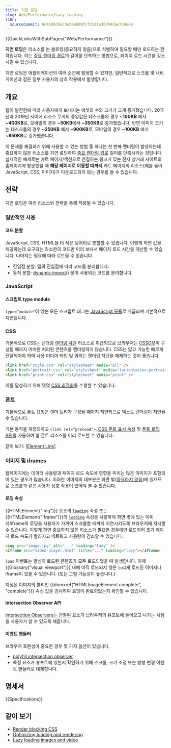 ```yaml
---
title: 지연 로딩
slug: Web/Performance/Lazy_loading
l10n:
  sourceCommit: 0c45d0d3ec3e3eeb80fcf2101a30704dae7c8ee9
---
```


{{QuickLinksWithSubPages("Web/Performance")}}

**지연 로딩**은 리소스를 논 블로킹(중요하지 않음)으로 식별하여 필요할 때만 로드하는 전략입니다. 이는 [중요 렌더링 경로](/ko/docs/Web/Performance/Critical_rendering_path)의 길이를 단축하는 방법으로, 페이지 로드 시간을 감소시킬 수 있습니다.

지연 로딩은 애플리케이션의 여러 순간에 발생할 수 있지만, 일반적으로 스크롤 및 내비게이션과 같은 일부 사용자의 상호 작용에서 발생합니다.

## 개요

웹이 발전함에 따라 사용자에게 보내지는 에셋의 수와 크기가 크게 증가했습니다. 2011년과 2019년 사이에 리소스 무게의 중앙값은 데스크톱의 경우 **\~100KB** 에서 **\~400KB**로, 모바일의 경우 **\~50KB**에서 **\~350KB**로 증가했습니다. 반면 이미지 크기는 테스크톱의 경우 **\~250KB** 에서 **\~900KB**로, 모바일의 경우 **\~100KB** 에서 **\~850KB**로 증가했습니다.

이 문제를 해결하기 위해 사용할 수 있는 방법 중 하나는 첫 번째 렌더링이 발생하는데 중요하지 않은 리소스를 지연 로딩하여 [중요 렌더링 경로](/ko/docs/Web/Performance/Critical_rendering_path) 길이를 단축시키는 것입니다. 실제적인 예제로는 카트 페이지/섹션으로 연결하는 링크가 있는 전자 상거래 사이트의 홈페이지에 방문했을 때 **해당 페이지로 이동할 때까지** 카트 페이지의 리소스(예를 들어 JavaScript, CSS, 이미지)가 다운로드되지 않는 경우를 들 수 있습니다.

## 전략

지연 로딩은 여러 리소스와 전략을 통해 적용될 수 있습니다.

### 일반적인 사용

#### 코드 분할

JavaScript, CSS, HTML을 더 작은 덩어리로 분할할 수 있습니다. 이렇게 하면 값을 제공하는데 요구되는 최소한의 코드만 미리 보내서 페이지 로드 시간을 개선할 수 있습니다. 나머지는 필요에 따라 로드될 수 있습니다.

- 진입점 분할: 앱의 진입점에 따라 코드를 분리합니다.
- 동적 분할: [dynamic import()](/ko/docs/Web/JavaScript/Reference/Statements/import) 문이 사용되는 코드를 분리합니다.

### JavaScript

#### 스크립트 type module

`type="module"`이 있는 모든 스크립트 태그는 [JavaScript 모듈](/ko/docs/Web/JavaScript/Guide/Modules)로 취급되며 기본적으로 지연됩니다.

### CSS

기본적으로 CSS는 렌더링 [렌더링 차단](/ko/docs/Web/Performance/Critical_rendering_path) 리소스로 취급되므로 브라우저는 [CSSOM](/ko/docs/Web/API/CSS_Object_Model)이 구성될 때까지 어떠한 처리된 콘텐츠를 렌더링하지 않습니다. CSS는 얇고 가능한 빠르게 전달되어야 하며 사용 미디어 타입 및 쿼리는 렌더링 차단을 해제하는 것이 좋습니다.

```html
<link href="style.css" rel="stylesheet" media="all" />
<link href="portrait.css" rel="stylesheet" media="(orientation:portrait)" />
<link href="print.css" rel="stylesheet" media="print" />
```

이를 달성하기 위해 몇몇 [CSS 최적화](/ko/docs/Learn/Performance/CSS)를 수행할 수 있습니다.

### 폰트

기본적으로 폰트 요청은 렌더 트리가 구성될 때까지 지연되므로 텍스트 렌더링이 지연될 수 있습니다.

기본 동작을 재정의하고 `<link rel="preload">`, [CSS 폰트 표시 속성](/ko/docs/Web/CSS/@font-face/font-display) 및 [폰트 로딩 API](/ko/docs/Web/API/CSS_Font_Loading_API)를 사용하여 웹 폰트 리소스를 미리 로드할 수 있습니다.

같이 보기: [[Element Link](/ko/docs/Web/HTML/Element/link)]

### 이미지 및 iframes

웹페이지에는 데이터 사용량과 페이지 로드 속도에 영향을 미치는 많은 이미지가 포함되어 있는 경우가 많습니다. 이러한 이미지의 대부분은 화면 밖([중요하지 않음](/ko/docs/Web/Performance/Critical_rendering_path))에 있으므로 스크롤과 같은 사용자 상호 작용이 있어야 볼 수 있습니다.

#### 로딩 속성

{{HTMLElement("img")}} 요소의 [`loading`](/ko/docs/Web/HTML/Element/img#loading) 속성 또는 {{HTMLElement("iframe")}}의 [`loading`](/ko/docs/Web/HTML/Element/iframe#loading) 속성을 사용하여 화면 밖에 있는 이미지/iframe의 로딩을 사용자가 가까이 스크롤할 때까지 지연시키도록 브라우저에 지시할 수 있습니다. 이렇게 하면 중요하지 않은 리소스가 필요한 경우에만 로드되어 초기 페이지 로드 속도가 빨라지고 네트워크 사용량이 감소할 수 있습니다.

```html
<img src="image.jpg" alt="..." loading="lazy" />
<iframe src="video-player.html" title="..." loading="lazy"></iframe>
```

`load` 이벤트는 열심히 로드된 콘텐츠가 모두 로드되었을 때 발생합니다. 이때 {{Glossary("visual viewport")}} 내에 아직 로드되지 않은 느리게 로드된 이미지나 iframe이 있을 수 있습니다. (또는 그럴 가능성이 높습니다.)

지정된 이미지의 불리언 {{domxref("HTMLImageElement.complete", "complete")}} 속성 값을 검사하여 로딩이 완료되었는지 확인할 수 있습니다.

#### Intersection Observer API

[Intersection Observers](/ko/docs/Web/API/IntersectionObserver)는 관찰된 요소가 브라우저의 뷰포트에 들어오고 나가는 시점을 사용자가 알 수 있도록 해줍니다.

#### 이벤트 핸들러

브라우저 호환성이 중요한 경우 몇 가지 옵션이 있습니다.

- [polyfill intersection observer](https://github.com/w3c/IntersectionObserver)
- 특정 요소가 뷰포트에 있는지 확인하기 위해 스크롤, 크기 조정 또는 방향 변경 이벤트 핸들러로 대체합니다.

## 명세서

{{Specifications}}

## 같이 보기

- [Render blocking CSS](https://web.dev/critical-rendering-path-render-blocking-css/)
- [Optimizing loading and rendering](https://web.dev/fast/#optimize-webfonts)
- [Lazy loading images and video](https://web.dev/fast/#lazy-load-images-and-video)
